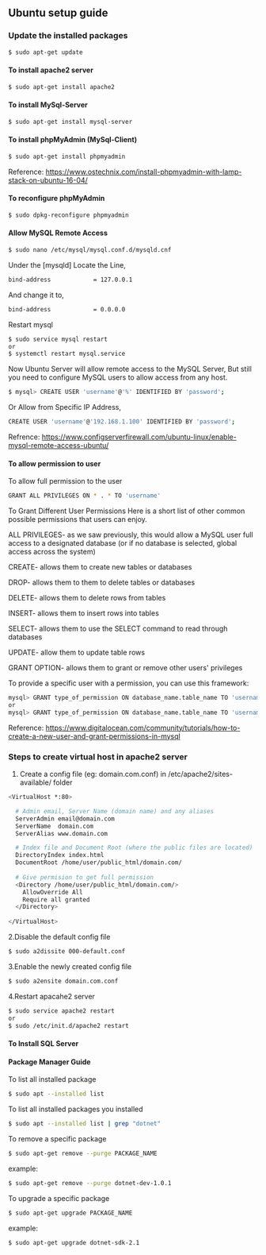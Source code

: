 ## **Ubuntu setup guide**
### Update the installed packages
```sh
$ sudo apt-get update
```
#### To install apache2 server

```sh
$ sudo apt-get install apache2
```
#### To install MySql-Server
```sh
$ sudo apt-get install mysql-server
```
#### To install phpMyAdmin (MySql-Client)
```sh
$ sudo apt-get install phpmyadmin
```
Reference: https://www.ostechnix.com/install-phpmyadmin-with-lamp-stack-on-ubuntu-16-04/

#### To reconfigure phpMyAdmin
```sh
$ sudo dpkg-reconfigure phpmyadmin
```

#### Allow MySQL Remote Access
```sh
$ sudo nano /etc/mysql/mysql.conf.d/mysqld.cnf
```
Under the [mysqld] Locate the Line,
```sh
bind-address            = 127.0.0.1
```
And change it to,
```sh
bind-address            = 0.0.0.0
```
Restart mysql
```sh
$ sudo service mysql restart
or
$ systemctl restart mysql.service
```
Now Ubuntu Server will allow remote access to the MySQL Server, But still you need to configure MySQL users to allow access from any host.
```sh
$ mysql> CREATE USER 'username'@'%' IDENTIFIED BY 'password';
```
Or Allow from Specific IP Address,
```sh
CREATE USER 'username'@'192.168.1.100' IDENTIFIED BY 'password';
```
Refrence: https://www.configserverfirewall.com/ubuntu-linux/enable-mysql-remote-access-ubuntu/

#### To allow permission to user
To allow full permission to the user
```sh
GRANT ALL PRIVILEGES ON * . * TO 'username'
```
To Grant Different User Permissions
Here is a short list of other common possible permissions that users can enjoy.

ALL PRIVILEGES- as we saw previously, this would allow a MySQL user full access to a designated database (or if no database is selected, global access across the system)

CREATE- allows them to create new tables or databases

DROP- allows them to them to delete tables or databases

DELETE- allows them to delete rows from tables

INSERT- allows them to insert rows into tables

SELECT- allows them to use the SELECT command to read through databases

UPDATE- allow them to update table rows

GRANT OPTION- allows them to grant or remove other users' privileges

To provide a specific user with a permission, you can use this framework:

```sh
mysql> GRANT type_of_permission ON database_name.table_name TO 'username';
or
mysql> GRANT type_of_permission ON database_name.table_name TO 'username';
```

Reference: https://www.digitalocean.com/community/tutorials/how-to-create-a-new-user-and-grant-permissions-in-mysql

### Steps to create virtual host in apache2 server
1. Create a config file (eg: domain.com.conf) in /etc/apache2/sites-available/ folder
```sh
<VirtualHost *:80>

  # Admin email, Server Name (domain name) and any aliases
  ServerAdmin email@domain.com
  ServerName  domain.com
  ServerAlias www.domain.com

  # Index file and Document Root (where the public files are located)
  DirectoryIndex index.html
  DocumentRoot /home/user/public_html/domain.com/
  
  # Give permision to get full permission
  <Directory /home/user/public_html/domain.com/>
    AllowOverride All
    Require all granted
  </Directory>
  
</VirtualHost>
```

2.Disable the default config file 
```sh
$ sudo a2dissite 000-default.conf
```
3.Enable the newly created config file
```sh
$ sudo a2ensite domain.com.conf
```
4.Restart apacahe2 server
```sh
$ sudo service apache2 restart
or
$ sudo /etc/init.d/apache2 restart
```
#### To Install SQL Server


#### Package Manager Guide

To list all installed package
```sh
$ sudo apt --installed list
```

To list all installed packages you installed
```sh
$ sudo apt --installed list | grep "dotnet"
```

To remove a specific package
```sh
$ sudo apt-get remove --purge PACKAGE_NAME
```

example: 
```sh
$ sudo apt-get remove --purge dotnet-dev-1.0.1
```

To upgrade a specific package
```sh
$ sudo apt-get upgrade PACKAGE_NAME
```
example:
```sh
$ sudo apt-get upgrade dotnet-sdk-2.1
```


